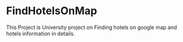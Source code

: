 # FindHotelsOnMap
This Project is University project on Finding hotels on google map and hotels information in details.
